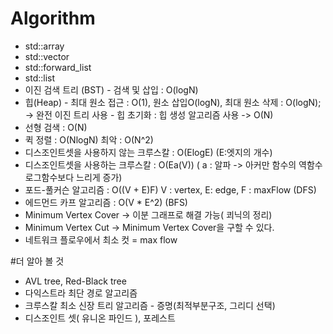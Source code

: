 # Algorithm
- std::array
- std::vector
- std::forward_list
- std::list
- 이진 검색 트리 (BST) - 검색 및 삽입 : O(logN)
- 힙(Heap) - 최대 원소 접근 : O(1), 원소 삽입O(logN), 최대 원소 삭제 : O(logN); -> 완전 이진 트리 사용 - 힙 초기화 : 힙 생성 알고리즘 사용 -> O(N)
- 선형 검색 : O(N)
- 퀵 정렬 : O(NlogN) 최악 : O(N^2)
- 디스조인트셋을 사용하지 않는 크루스칼 : O(ElogE) (E:엣지의 개수)
- 디스조인트셋을 사용하는 크루스칼 : O(Ea(V)) ( a : 알파 -> 아커만 함수의 역함수 로그함수보다 느리게 증가)
- 포드-풀커슨 알고리즘 : O((V + E)F) V : vertex, E: edge, F : maxFlow (DFS)
- 에드먼드 카프 알고리즘 : O(V * E^2) (BFS)
- Minimum Vertex Cover -> 이분 그래프로 해결 가능( 쾨닉의 정리)
- Minimum Vertex Cut -> Minimum Vertex Cover을 구할 수 있다.
- 네트워크 플로우에서 최소 컷 = max flow

#더 알아 볼 것
- AVL tree, Red-Black tree
- 다익스트라 최단 경로 알고리즘
- 크루스칼 최소 신장 트리 알고리즘 - 증명(최적부분구조, 그리디 선택)
- 디스조인트 셋( 유니온 파인드 ), 포레스트